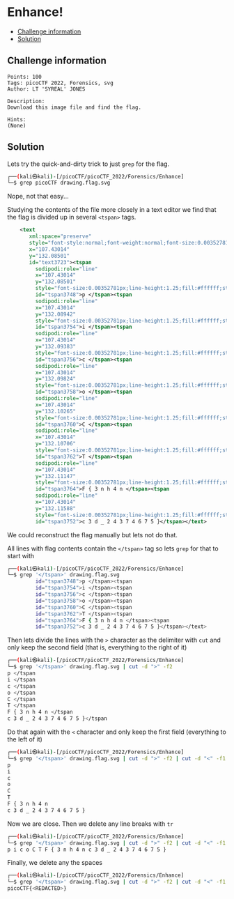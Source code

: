 # Enhance!

- [Challenge information](Enhance.md#challenge-information)
- [Solution](Enhance.md#solution)

## Challenge information
```
Points: 100
Tags: picoCTF 2022, Forensics, svg
Author: LT 'SYREAL' JONES

Description:
Download this image file and find the flag.

Hints:
(None)
```

## Solution

Lets try the quick-and-dirty trick to just `grep` for the flag.
```bash
┌──(kali㉿kali)-[/picoCTF/picoCTF_2022/Forensics/Enhance]
└─$ grep picoCTF drawing.flag.svg 
```

Nope, not that easy...

Studying the contents of the file more closely in a text editor we find that the flag is divided up in several `<tspan>` tags.
```xml
    <text
       xml:space="preserve"
       style="font-style:normal;font-weight:normal;font-size:0.00352781px;line-height:1.25;font-family:sans-serif;letter-spacing:0px;word-spacing:0px;fill:#ffffff;fill-opacity:1;stroke:none;stroke-width:0.26458332;"
       x="107.43014"
       y="132.08501"
       id="text3723"><tspan
         sodipodi:role="line"
         x="107.43014"
         y="132.08501"
         style="font-size:0.00352781px;line-height:1.25;fill:#ffffff;stroke-width:0.26458332;"
         id="tspan3748">p </tspan><tspan
         sodipodi:role="line"
         x="107.43014"
         y="132.08942"
         style="font-size:0.00352781px;line-height:1.25;fill:#ffffff;stroke-width:0.26458332;"
         id="tspan3754">i </tspan><tspan
         sodipodi:role="line"
         x="107.43014"
         y="132.09383"
         style="font-size:0.00352781px;line-height:1.25;fill:#ffffff;stroke-width:0.26458332;"
         id="tspan3756">c </tspan><tspan
         sodipodi:role="line"
         x="107.43014"
         y="132.09824"
         style="font-size:0.00352781px;line-height:1.25;fill:#ffffff;stroke-width:0.26458332;"
         id="tspan3758">o </tspan><tspan
         sodipodi:role="line"
         x="107.43014"
         y="132.10265"
         style="font-size:0.00352781px;line-height:1.25;fill:#ffffff;stroke-width:0.26458332;"
         id="tspan3760">C </tspan><tspan
         sodipodi:role="line"
         x="107.43014"
         y="132.10706"
         style="font-size:0.00352781px;line-height:1.25;fill:#ffffff;stroke-width:0.26458332;"
         id="tspan3762">T </tspan><tspan
         sodipodi:role="line"
         x="107.43014"
         y="132.11147"
         style="font-size:0.00352781px;line-height:1.25;fill:#ffffff;stroke-width:0.26458332;"
         id="tspan3764">F { 3 n h 4 n </tspan><tspan
         sodipodi:role="line"
         x="107.43014"
         y="132.11588"
         style="font-size:0.00352781px;line-height:1.25;fill:#ffffff;stroke-width:0.26458332;"
         id="tspan3752">c 3 d _ 2 4 3 7 4 6 7 5 }</tspan></text>
```

We could reconstruct the flag manually but lets not do that.

All lines with flag contents contain the `</tspan>` tag so lets `grep` for that to start with
```bash
┌──(kali㉿kali)-[/picoCTF/picoCTF_2022/Forensics/Enhance]
└─$ grep '</tspan>' drawing.flag.svg
         id="tspan3748">p </tspan><tspan
         id="tspan3754">i </tspan><tspan
         id="tspan3756">c </tspan><tspan
         id="tspan3758">o </tspan><tspan
         id="tspan3760">C </tspan><tspan
         id="tspan3762">T </tspan><tspan
         id="tspan3764">F { 3 n h 4 n </tspan><tspan
         id="tspan3752">c 3 d _ 2 4 3 7 4 6 7 5 }</tspan></text>
```

Then lets divide the lines with the `>` character as the delimiter with `cut` and only keep the second field (that is, everything to the right of it)
```bash
┌──(kali㉿kali)-[/picoCTF/picoCTF_2022/Forensics/Enhance]
└─$ grep '</tspan>' drawing.flag.svg | cut -d ">" -f2
p </tspan
i </tspan
c </tspan
o </tspan
C </tspan
T </tspan
F { 3 n h 4 n </tspan
c 3 d _ 2 4 3 7 4 6 7 5 }</tspan
```

Do that again with the `<` character and only keep the first field (everything to the left of it)
```bash
┌──(kali㉿kali)-[/picoCTF/picoCTF_2022/Forensics/Enhance]
└─$ grep '</tspan>' drawing.flag.svg | cut -d ">" -f2 | cut -d "<" -f1 
p 
i 
c 
o 
C 
T 
F { 3 n h 4 n 
c 3 d _ 2 4 3 7 4 6 7 5 }
```

Now we are close. Then we delete any line breaks with `tr`
```bash
┌──(kali㉿kali)-[/picoCTF/picoCTF_2022/Forensics/Enhance]
└─$ grep '</tspan>' drawing.flag.svg | cut -d ">" -f2 | cut -d "<" -f1 | tr -d '\r\n' 
p i c o C T F { 3 n h 4 n c 3 d _ 2 4 3 7 4 6 7 5 } 
```

Finally, we delete any the spaces
```bash
┌──(kali㉿kali)-[/picoCTF/picoCTF_2022/Forensics/Enhance]
└─$ grep '</tspan>' drawing.flag.svg | cut -d ">" -f2 | cut -d "<" -f1 | tr -d '\r\n' | tr -d " "
picoCTF{<REDACTED>}   
```
